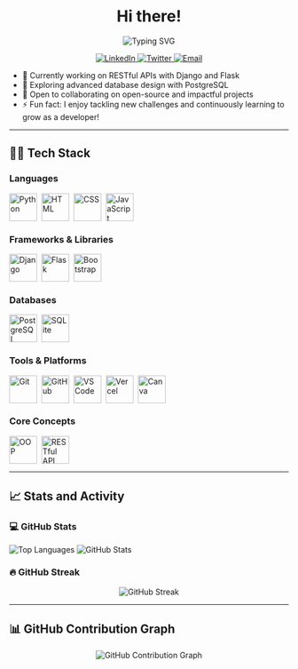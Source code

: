 <h1 align="center">Hi there!</h1>
<p align="center">
  <img src="https://readme-typing-svg.herokuapp.com?font=Fira+Code&weight=600&size=25&duration=3000&pause=1000&color=3776AB&center=true&vCenter=true&width=700&lines=%F0%9F%90%8D+Python+Developer;Driven+by+code%2C+fueled+by+curiosity!" alt="Typing SVG">
</p>

<p align="center"> <a href="https://www.linkedin.com/in/urwah-khalid-988b7b268/" target="_blank" rel="noopener noreferrer"> <img src="https://img.shields.io/badge/LinkedIn--blue?style=for-the-badge&logo=linkedin&logoColor=white" alt="LinkedIn" /> </a> <a href="https://twitter.com/urwahkhalid" target="_blank" rel="noopener noreferrer"> <img src="https://img.shields.io/badge/Twitter--1DA1F2?style=for-the-badge&logo=twitter&logoColor=white" alt="Twitter" /> </a> <a href="mailto:urwahkhalid00@gmail.com" target="_blank" rel="noopener noreferrer"> <img src="https://img.shields.io/badge/Email--D14836?style=for-the-badge&logo=gmail&logoColor=white" alt="Email" /> </a>
 </p>


- 🔭 Currently working on RESTful APIs with Django and Flask  
- 🌱 Exploring advanced database design with PostgreSQL  
- 👯 Open to collaborating on open-source and impactful projects
- ⚡ Fun fact: I enjoy tackling new challenges and continuously learning to grow as a developer!

---

## 👨‍💻 Tech Stack


###  Languages

<div style="display: flex; gap: 8px; align-items: center;">
  <img src="https://iconic-api.onrender.com/dark/python" alt="Python" title="Python" width="50px" />
  <img src="https://iconic-api.onrender.com/dark/html" alt="HTML" title="HTML" width="50px" />
  <img src="https://iconic-api.onrender.com/dark/css" alt="CSS" title="CSS" width="50px" />
  <img src="https://iconic-api.onrender.com/dark/js" alt="JavaScript" title="JavaScript" width="50px" />
</div>

###  Frameworks & Libraries

<div style="display: flex; gap: 8px; align-items: center;">
  <img src="https://iconic-api.onrender.com/dark/django" alt="Django" title="Django" width="50px" />
  <img src="https://iconic-api.onrender.com/dark/flask" alt="Flask" title="Flask" width="50px" />
  <img src="https://iconic-api.onrender.com/dark/bootstrap" alt="Bootstrap" title="Bootstrap" width="50px" />
</div>

###  Databases

<div style="display: flex; gap: 8px; align-items: center;">
  <img src="https://iconic-api.onrender.com/dark/postgresql" alt="PostgreSQL" title="PostgreSQL" width="50px" />
  <img src="https://iconic-api.onrender.com/dark/sqlite" alt="SQLite" title="SQLite" width="50px" />
</div>

###  Tools & Platforms

<div style="display: flex; gap: 8px; align-items: center;">
  <img src="https://iconic-api.onrender.com/dark/git" alt="Git" title="Git" width="50px" />
  <img src="https://iconic-api.onrender.com/dark/github" alt="GitHub" title="GitHub" width="50px" />
  <img src="https://iconic-api.onrender.com/dark/vscode" alt="VS Code" title="VS Code" width="50px" />
  <img src="https://iconic-api.onrender.com/dark/vercel" alt="Vercel" title="Vercel" width="50px" />
  <img src="https://iconic-api.onrender.com/dark/canva" alt="Canva" title="Canva" width="50px" />
</div>

###  Core Concepts

<div style="display: flex; gap: 8px; align-items: center;">
  <img src="https://iconic-api.onrender.com/dark/oop" alt="OOP" title="Object-Oriented Programming" width="50px" />
  <img src="https://iconic-api.onrender.com/dark/api" alt="RESTful API" title="RESTful API" width="50px" />
</div>

---

## 📈 Stats and Activity

### 💻 GitHub Stats

<p>
  <img src="https://github-readme-stats.vercel.app/api/top-langs/?username=urwahkhalid00&layout=compact&theme=light" alt="Top Languages" />
  <img src="https://github-readme-stats.vercel.app/api?username=urwahkhalid00&show_icons=true&theme=light" alt="GitHub Stats" />
</p>



### 🔥 GitHub Streak

<p align="center">
 <img src="https://streak-stats.demolab.com?user=urwahkhalid00&theme=light" alt="GitHub Streak" />
</p>

---

## 📊  GitHub Contribution Graph

<p align="center">
  <img src="https://github-readme-activity-graph.vercel.app/graph?username=urwahkhalid00&theme=github-light" alt="GitHub Contribution Graph" />
</p>

<!-- 
## 👨‍💻 Tech Stack

<p><em>Languages, frameworks, and tools I use or am currently learning</em></p>

### 🧠 Languages

<div style="display: flex; gap: 8px; align-items: center;">
  <img src="https://iconic-api.onrender.com/dark/python" alt="Python" title="Python" width="32px" />
  <img src="https://iconic-api.onrender.com/dark/html" alt="HTML" title="HTML" width="32px" />
  <img src="https://iconic-api.onrender.com/dark/css" alt="CSS" title="CSS" width="32px" />
  <img src="https://iconic-api.onrender.com/dark/js" alt="JavaScript" title="JavaScript" width="32px" />
</div>

### ⚙️ Frameworks & Libraries

<div style="display: flex; gap: 8px; align-items: center;">
  <img src="https://iconic-api.onrender.com/dark/django" alt="Django" title="Django" width="32px" />
  <img src="https://iconic-api.onrender.com/dark/flask" alt="Flask" title="Flask" width="32px" />
  <img src="https://iconic-api.onrender.com/dark/bootstrap" alt="Bootstrap" title="Bootstrap" width="32px" />
</div>

### 🗄️ Databases

<div style="display: flex; gap: 8px; align-items: center;">
  <img src="https://iconic-api.onrender.com/dark/postgresql" alt="PostgreSQL" title="PostgreSQL" width="32px" />
  <img src="https://iconic-api.onrender.com/dark/sqlite" alt="SQLite" title="SQLite" width="32px" />
</div>

### 🧰 Tools & Platforms

<div style="display: flex; gap: 8px; align-items: center;">
  <img src="https://iconic-api.onrender.com/dark/git" alt="Git" title="Git" width="32px" />
  <img src="https://iconic-api.onrender.com/dark/github" alt="GitHub" title="GitHub" width="32px" />
  <img src="https://iconic-api.onrender.com/dark/vscode" alt="VS Code" title="VS Code" width="32px" />
  <img src="https://iconic-api.onrender.com/dark/vercel" alt="Vercel" title="Vercel" width="32px" />
  <img src="https://iconic-api.onrender.com/dark/canva" alt="Canva" title="Canva" width="32px" />
</div>

### 🧩 Core Concepts

<div style="display: flex; gap: 8px; align-items: center;">
  <img src="https://iconic-api.onrender.com/dark/oop" alt="OOP" title="Object-Oriented Programming" width="32px" />
  <img src="https://iconic-api.onrender.com/dark/api" alt="RESTful API" title="RESTful API" width="32px" />
</div> -->



